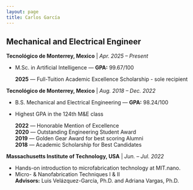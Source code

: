 ```yaml
---
layout: page
title: Carlos García
---
```


## Mechanical and Electrical Engineer

**Tecnológico de Monterrey, Mexico** | _Apr. 2025 – Present_

- M.Sc. in Artificial Intelligence — **GPA:** 99.67/100
  
  **2025** — Full-Tuition Academic Excellence Scholarship - sole recipient

**Tecnológico de Monterrey, Mexico** | _Aug. 2018 – Dec. 2022_

- B.S. Mechanical and Electrical Engineering — **GPA:** 98.24/100  
- Highest GPA in the 124th M&E class

  **2022** — Honorable Mention of Excellence  
  **2020** — Outstanding Engineering Student Award  
  **2019** — Golden Gear Award for best scoring Alumni  
  **2018** — Academic Scholarship for Best Candidates

**Massachusetts Institute of Technology, USA** | _Jun. – Jul. 2022_

- Hands-on introduction to microfabrication technology at MIT.nano.
- Micro- & Nanofabrication Techniques I & II  
**Advisors:** Luis Velázquez-García, Ph.D. and Adriana Vargas, Ph.D. 

